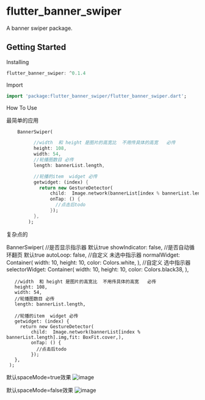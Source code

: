 # flutter_banner_swiper

A banner swiper  package.

## Getting Started
Installing
 ```dart
flutter_banner_swiper: ^0.1.4
```

Import
 ```dart
import 'package:flutter_banner_swiper/flutter_banner_swiper.dart';
```

How To Use

 最简单的应用
 ```dart
     BannerSwiper(

           //width  和 height 是图片的高宽比  不用传具体的高宽   必传
           height: 108,
           width: 54,
           //轮播图数目 必传
           length: bannerList.length,

           //轮播的item  widget 必传
           getwidget: (index) {
             return new GestureDetector(
                 child:  Image.network(bannerList[index % bannerList.length].img,fit: BoxFit.cover,),
                 onTap: () {
                   //点击后todo
                 });
           },
         );
 ```
 复杂点的

 BannerSwiper(
       //是否显示指示器 默认true
       showIndicator: false,
       //是否自动循环翻页 默认true
       autoLoop: false,
       //自定义 未选中指示器
       normalWidget: Container(
         width: 10,
         height: 10,
         color: Colors.white,
       ),
       //自定义 选中指示器
       selectorWidget: Container(
         width: 10,
         height: 10,
         color: Colors.black38,
       ),

       //width  和 height 是图片的高宽比  不用传具体的高宽   必传
       height: 108,
       width: 54,
       //轮播图数目 必传
       length: bannerList.length,

       //轮播的item  widget 必传
       getwidget: (index) {
         return new GestureDetector(
             child:  Image.network(bannerList[index % bannerList.length].img,fit: BoxFit.cover,),
             onTap: () {
               //点击后todo
             });
       },
     );


默认spaceMode=true效果
![image](https://github.com/liuwangle/flutter_banner_swiper/blob/master/png/space_mode.jpg)




默认spaceMode=false效果
![image](https://github.com/liuwangle/flutter_banner_swiper/blob/master/png/normal_mode.jpg)
